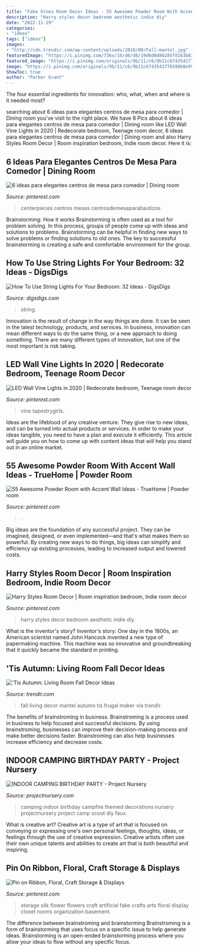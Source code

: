 ```yaml
---
title: "Fake Vines Room Decor Ideas - 55 Awesome Powder Room With Accent Wall Ideas"
description: "Harry styles decor bedroom aesthetic indie diy"
date: "2022-11-29"
categories:
- "ideas"
tags: ["ideas"]
images:
- "http://cdn.trendir.com/wp-content/uploads/2016/09/Fall-mantel.jpg"
featuredImage: "https://i.pinimg.com/736x/19/d6/d8/19d6d8d86285f8163b63e65d39e0142e.jpg"
featured_image: "https://i.pinimg.com/originals/9b/11/c6/9b11c6743541776590b8e99ac22cec46.jpg"
image: "https://i.pinimg.com/originals/9b/11/c6/9b11c6743541776590b8e99ac22cec46.jpg"
ShowToc: true
author: "Parker Grant"
---
```



The four essential ingredients for innovation: who, what, when and where is it needed most?
 

	

		
searching about 6 ideas para elegantes centros de mesa para comedor | Dining room you've visit to the right place. We have 8 Pics about 6 ideas para elegantes centros de mesa para comedor | Dining room like LED Wall Vine Lights in 2020 | Redecorate bedroom, Teenage room decor, 6 ideas para elegantes centros de mesa para comedor | Dining room and also Harry Styles Room Decor | Room inspiration bedroom, Indie room decor. Here it is:
		
    
## 6 Ideas Para Elegantes Centros De Mesa Para Comedor | Dining Room

<img loading=lazy src="https://i.pinimg.com/originals/9b/11/c6/9b11c6743541776590b8e99ac22cec46.jpg" onerror="this.onerror=null;this.src='https://tse2.mm.bing.net/th?id=OIP.RIRMn_B0Duk53nzYzKCV3wAAAA&amp;pid=15.1';" alt="6 ideas para elegantes centros de mesa para comedor | Dining room">

_Source: pinterest.com_

>centerpieces centros mesas centrosdemesaparabautizos. 

	

Brainstorming: How it works
Brainstorming is often used as a tool for problem solving. In this process, groups of people come up with ideas and solutions to problems. Brainstorming can be helpful in finding new ways to solve problems or finding solutions to old ones. The key to successful brainstorming is creating a safe and comfortable environment for the group.

    
## How To Use String Lights For Your Bedroom: 32 Ideas - DigsDigs

<img loading=lazy src="https://www.digsdigs.com/photos/how-to-use-string-lights-for-your-bedroom-ideas-24.jpg" onerror="this.onerror=null;this.src='https://tse4.mm.bing.net/th?id=OIP.slB5BRc-u6OQk4pI1tIv2wHaJ3&amp;pid=15.1';" alt="How To Use String Lights For Your Bedroom: 32 Ideas - DigsDigs">

_Source: digsdigs.com_

>string. 

	

Innovation is the result of change in the way things are done. It can be seen in the latest technology, products, and services. In business, innovation can mean different ways to do the same thing, or a new approach to doing something. There are many different types of innovation, but one of the most important is risk taking.

    
## LED Wall Vine Lights In 2020 | Redecorate Bedroom, Teenage Room Decor

<img loading=lazy src="https://i.pinimg.com/736x/9e/a7/80/9ea780c76ef30c5967fe6cb9e1349438.jpg" onerror="this.onerror=null;this.src='https://tse4.mm.bing.net/th?id=OIP.lmYxUekAaAt6wEzSiJ8_QQHaH2&amp;pid=15.1';" alt="LED Wall Vine Lights in 2020 | Redecorate bedroom, Teenage room decor">

_Source: pinterest.com_

>vine tapestrygirls. 

	

Ideas are the lifeblood of any creative venture. They give rise to new ideas, and can be turned into actual products or services. In order to make your ideas tangible, you need to have a plan and execute it efficiently. This article will guide you on how to come up with content ideas that will help you stand out in an online market.

    
## 55 Awesome Powder Room With Accent Wall Ideas - TrueHome | Powder Room

<img loading=lazy src="https://i.pinimg.com/736x/ae/cc/a1/aecca1f69a187031912b703a143f5c73.jpg" onerror="this.onerror=null;this.src='https://tse4.mm.bing.net/th?id=OIP.uRNsa9SQl4kf6WGs-zyjSgHaLI&amp;pid=15.1';" alt="55 Awesome Powder Room with Accent Wall Ideas - TrueHome | Powder room">

_Source: pinterest.com_

>. 

	

Big ideas are the foundation of any successful project. They can be imagined, designed, or even implemented—and that's what makes them so powerful. By creating new ways to do things, big ideas can simplify and efficiency up existing processes, leading to increased output and lowered costs.

    
## Harry Styles Room Decor | Room Inspiration Bedroom, Indie Room Decor

<img loading=lazy src="https://i.pinimg.com/736x/19/d6/d8/19d6d8d86285f8163b63e65d39e0142e.jpg" onerror="this.onerror=null;this.src='https://tse3.mm.bing.net/th?id=OIP.QTOzi8WrTYcf7MTHXpJbxAHaJ3&amp;pid=15.1';" alt="Harry Styles Room Decor | Room inspiration bedroom, Indie room decor">

_Source: pinterest.com_

>harry styles decor bedroom aesthetic indie diy. 

	

What is the inventor's story?
Inventor's story: One day in the 1800s, an American scientist named John Hancock invented a new type of papermaking machine. This machine was so innovative and groundbreaking that it quickly became the standard in printing.

    
## &#039;Tis Autumn: Living Room Fall Decor Ideas

<img loading=lazy src="http://cdn.trendir.com/wp-content/uploads/2016/09/Fall-mantel.jpg" onerror="this.onerror=null;this.src='https://tse4.mm.bing.net/th?id=OIP.MIecHH4o-csuNRyxYZ_P1gHaKY&amp;pid=15.1';" alt="&#039;Tis Autumn: Living Room Fall Decor Ideas">

_Source: trendir.com_

>fall living decor mantel autumn tis frugal maker via trendir. 

	

The benefits of brainstroming in business.
Brainstroming is a process used in business to help focused and successful decisions. By using brainstroming, businesses can improve their decision-making process and make better decisions faster. Brainstroming can also help businesses increase efficiency and decrease costs.

    
## INDOOR CAMPING BIRTHDAY PARTY - Project Nursery

<img loading=lazy src="https://projectnursery.com/wp-content/uploads/2014/06/photo-1-768x1024.jpg" onerror="this.onerror=null;this.src='https://tse3.mm.bing.net/th?id=OIP.Uy09Bpks6maF4C28tJx46gHaJ4&amp;pid=15.1';" alt="INDOOR CAMPING BIRTHDAY PARTY - Project Nursery">

_Source: projectnursery.com_

>camping indoor birthday campfire themed decorations nursery projectnursery project camp scout diy faux. 

	

What is creative art?
Creative art is a type of art that is focused on conveying or expressing one's own personal feelings, thoughts, ideas, or feelings through the use of creative expression. Creative artists often use their own unique talents and abilities to create art that is both beautiful and inspiring.

    
## Pin On Ribbon, Floral, Craft Storage &amp; Displays

<img loading=lazy src="https://i.pinimg.com/736x/ef/54/e8/ef54e82f0ec49eda4673ea2e77838ddb.jpg" onerror="this.onerror=null;this.src='https://tse1.mm.bing.net/th?id=OIP.KtGxppp2WBoqUwCIqIaD_AHaJ4&amp;pid=15.1';" alt="Pin on Ribbon, Floral, Craft Storage &amp; Displays">

_Source: pinterest.com_

>storage silk flower flowers craft artificial fake crafts arts floral display closet rooms organization basement. 

	

The difference between brainstroming and brainstorming
Brainstroming is a form of brainstorming that uses focus on a specific issue to help generate ideas. Brainstorming is an open-ended brainstorming process where you allow your ideas to flow without any specific focus.

